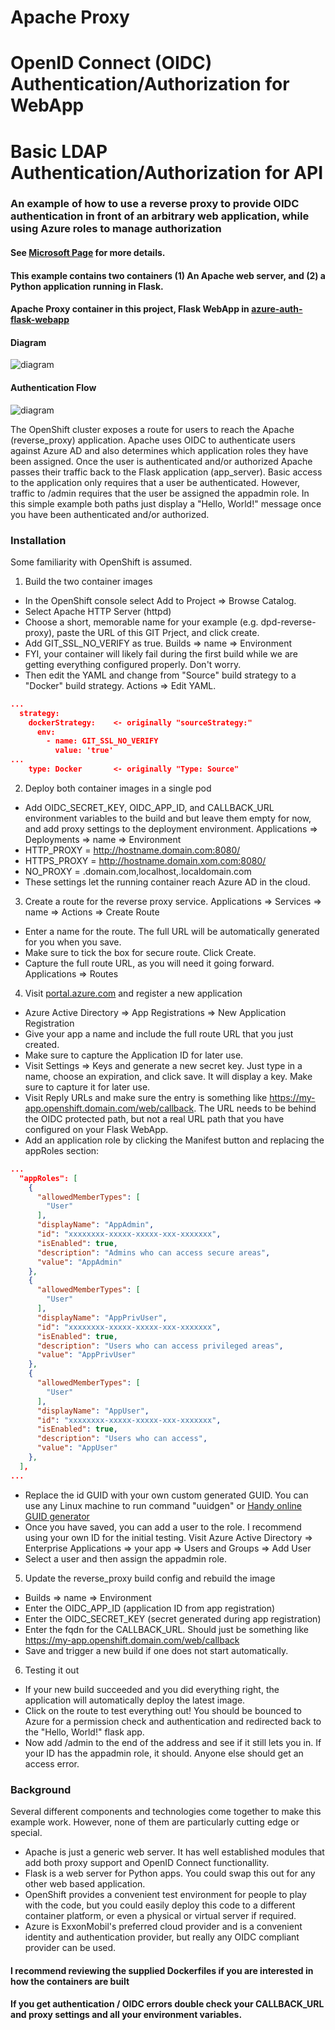 # Apache Proxy
# OpenID Connect (OIDC) Authentication/Authorization for WebApp
# Basic LDAP Authentication/Authorization for API
### An example of how to use a reverse proxy to provide OIDC authentication in front of an arbitrary web application, while using Azure roles to manage authorization
#### See [Microsoft Page](https://docs.microsoft.com/en-us/azure/active-directory/develop/v1-protocols-openid-connect-code) for more details.
#### This example contains two containers (1) An Apache web server, and (2) a Python application running in Flask.
#### Apache Proxy container in this project, Flask WebApp in [azure-auth-flask-webapp](https://github.com/spidermonkey2012/azure-auth-flask-webapp)

#### Diagram
![diagram](Container_Applications.jpg)

#### Authentication Flow
![diagram](Container_Applications_auth.jpg)



The OpenShift cluster exposes a route for users to reach the Apache (reverse_proxy) application.
Apache uses OIDC to authenticate users against Azure AD and also determines which application roles they have been assigned.
Once the user is authenticated and/or authorized Apache passes their traffic back to the Flask application (app_server).
Basic access to the application only requires that a user be authenticated.  However, traffic to /admin requires that the user be assigned the appadmin role.
In this simple example both paths just display a "Hello, World!" message once you have been authenticated and/or authorized.


### Installation



Some familiarity with OpenShift is assumed. 

1. Build the two container images
  * In the OpenShift console select Add to Project => Browse Catalog.
  * Select Apache HTTP Server (httpd)
  * Choose a short, memorable name for your example (e.g. dpd-reverse-proxy), paste the URL of this GIT Prject, and click create.
  * Add GIT_SSL_NO_VERIFY as true. Builds => name => Environment
  * FYI, your container will likely fail during the first build while we are getting everything configured properly.  Don't worry.
  * Then edit the YAML and change from "Source" build strategy to a "Docker" build strategy.  Actions => Edit YAML. 

```json
...
  strategy:
    dockerStrategy:    <- originally "sourceStrategy:"
      env:
        - name: GIT_SSL_NO_VERIFY
          value: 'true'
...
    type: Docker       <- originally "Type: Source"
```

2. Deploy both container images in a single pod
  * Add OIDC_SECRET_KEY, OIDC_APP_ID, and CALLBACK_URL environment variables to the build and but leave them empty for now, and add proxy settings to the deployment environment.  Applications => Deployments => name => Environment
  * HTTP_PROXY = http://hostname.domain.com:8080/
  * HTTPS_PROXY = http://hostname.domain.xom.com:8080/
  * NO_PROXY = .domain.com,localhost,.localdomain.com
  * These settings let the running container reach Azure AD in the cloud.

3. Create a route for the reverse proxy service.  Applications => Services => name => Actions => Create Route
  * Enter a name for the route.  The full URL will be automatically generated for you when you save.
  * Make sure to tick the box for secure route. Click Create.
  * Capture the full route URL, as you will need it going forward.  Applications => Routes

4. Visit [portal.azure.com](https://portal.azure.com/) and register a new application
  * Azure Active Directory => App Registrations => New Application Registration
  * Give your app a name and include the full route URL that you just created.
  * Make sure to capture the Application ID for later use.
  * Visit Settings => Keys and generate a new secret key. Just type in a name, choose an expiration, and click save.  It will display a key.  Make sure to capture it for later use.
  * Visit Reply URLs and make sure the entry is something like https://my-app.openshift.domain.com/web/callback. The URL needs to be behind the OIDC protected path, but not a real URL path that you have configured on your Flask WebApp.
  * Add an application role by clicking the Manifest button and replacing the appRoles section:
```json
...
  "appRoles": [
    {
      "allowedMemberTypes": [
        "User"
      ],
      "displayName": "AppAdmin",
      "id": "xxxxxxxx-xxxxx-xxxxx-xxx-xxxxxxx",
      "isEnabled": true,
      "description": "Admins who can access secure areas",
      "value": "AppAdmin"
    },
    {
      "allowedMemberTypes": [
        "User"
      ],
      "displayName": "AppPrivUser",
      "id": "xxxxxxxx-xxxxx-xxxxx-xxx-xxxxxxx",
      "isEnabled": true,
      "description": "Users who can access privileged areas",
      "value": "AppPrivUser"
    },
    {
      "allowedMemberTypes": [
        "User"
      ],
      "displayName": "AppUser",
      "id": "xxxxxxxx-xxxxx-xxxxx-xxx-xxxxxxx",
      "isEnabled": true,
      "description": "Users who can access",
      "value": "AppUser"
    },
  ],
...
```
  * Replace the id GUID with your own custom generated GUID. You can use any Linux machine to run command "uuidgen" or [Handy online GUID generator](https://www.guidgenerator.com/online-guid-generator.aspx)
  * Once you have saved, you can add a user to the role. I recommend using your own ID for the initial testing.  Visit Azure Active Directory => Enterprise Applications => your app => Users and Groups => Add User
  * Select a user and then assign the appadmin role.

5. Update the reverse_proxy build config and rebuild the image
  * Builds => name => Environment
  * Enter the OIDC_APP_ID (application ID from app registration)
  * Enter the OIDC_SECRET_KEY (secret generated during app registration)
  * Enter the fqdn for the CALLBACK_URL.    Should just be something like https://my-app.openshift.domain.com/web/callback
  * Save and trigger a new build if one does not start automatically.

6. Testing it out
  * If your new build succeeded and you did everything right, the application will automatically deploy the latest image.
  * Click on the route to test everything out!  You should be bounced to Azure for a permission check and authentication and redirected back to the "Hello, World!" flask app.
  * Now add /admin to the end of the address and see if it still lets you in.  If your ID has the appadmin role, it should.  Anyone else should get an access error.

### Background


Several different components and technologies come together to make this example work.  However, none of them are particularly cutting edge or special.
* Apache is just a generic web server. It has well established modules that add both proxy support and OpenID Connect functionallity.
* Flask is a web server for Python apps. You could swap this out for any other web based application.
* OpenShift provides a convenient test environment for people to play with the code, but you could easily deploy this code to a different container platform, or even a physical or virtual server if required.
* Azure is ExxonMobil's preferred cloud provider and is a convenient identity and authentication provider, but really any OIDC compliant provider can be used. 


#### I recommend reviewing the supplied Dockerfiles if you are interested in how the containers are built

#### If you get authentication / OIDC errors double check your CALLBACK_URL and proxy settings and all your environment variables.
